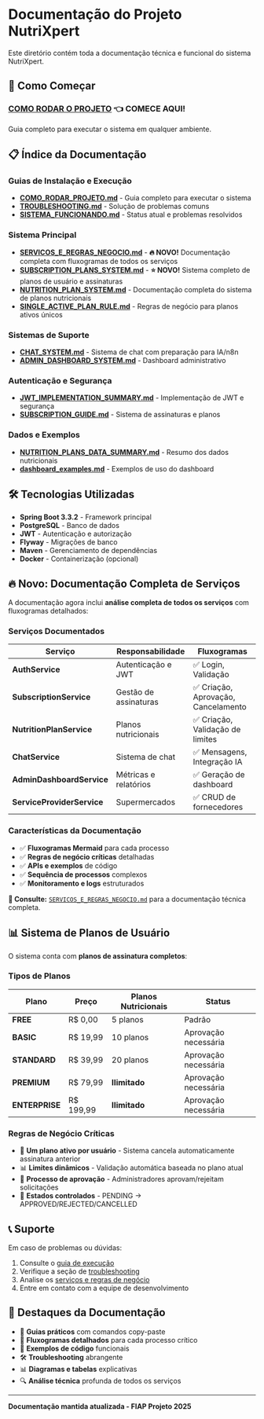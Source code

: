 # Documentação do Projeto NutriXpert

Este diretório contém toda a documentação técnica e funcional do sistema NutriXpert.

## 🚀 Como Começar

### **[COMO RODAR O PROJETO](./COMO_RODAR_PROJETO.md)** 👈 **COMECE AQUI!**
Guia completo para executar o sistema em qualquer ambiente.

## 📋 Índice da Documentação

### Guias de Instalação e Execução
- **[COMO_RODAR_PROJETO.md](./COMO_RODAR_PROJETO.md)** - Guia completo para executar o sistema
- **[TROUBLESHOOTING.md](./TROUBLESHOOTING.md)** - Solução de problemas comuns
- **[SISTEMA_FUNCIONANDO.md](./SISTEMA_FUNCIONANDO.md)** - Status atual e problemas resolvidos

### Sistema Principal
- **[SERVICOS_E_REGRAS_NEGOCIO.md](./SERVICOS_E_REGRAS_NEGOCIO.md)** - **🔥 NOVO!** Documentação completa com fluxogramas de todos os serviços
- **[SUBSCRIPTION_PLANS_SYSTEM.md](./SUBSCRIPTION_PLANS_SYSTEM.md)** - **⭐ NOVO!** Sistema completo de planos de usuário e assinaturas  
- **[NUTRITION_PLAN_SYSTEM.md](./NUTRITION_PLAN_SYSTEM.md)** - Documentação completa do sistema de planos nutricionais
- **[SINGLE_ACTIVE_PLAN_RULE.md](./SINGLE_ACTIVE_PLAN_RULE.md)** - Regras de negócio para planos ativos únicos

### Sistemas de Suporte
- **[CHAT_SYSTEM.md](./CHAT_SYSTEM.md)** - Sistema de chat com preparação para IA/n8n
- **[ADMIN_DASHBOARD_SYSTEM.md](./ADMIN_DASHBOARD_SYSTEM.md)** - Dashboard administrativo

### Autenticação e Segurança
- **[JWT_IMPLEMENTATION_SUMMARY.md](./JWT_IMPLEMENTATION_SUMMARY.md)** - Implementação de JWT e segurança
- **[SUBSCRIPTION_GUIDE.md](./SUBSCRIPTION_GUIDE.md)** - Sistema de assinaturas e planos

### Dados e Exemplos
- **[NUTRITION_PLANS_DATA_SUMMARY.md](./NUTRITION_PLANS_DATA_SUMMARY.md)** - Resumo dos dados nutricionais
- **[dashboard_examples.md](./dashboard_examples.md)** - Exemplos de uso do dashboard

## 🛠️ Tecnologias Utilizadas

- **Spring Boot 3.3.2** - Framework principal
- **PostgreSQL** - Banco de dados
- **JWT** - Autenticação e autorização
- **Flyway** - Migrações de banco
- **Maven** - Gerenciamento de dependências
- **Docker** - Containerização (opcional)

## 🔥 Novo: Documentação Completa de Serviços

A documentação agora inclui **análise completa de todos os serviços** com fluxogramas detalhados:

### Serviços Documentados
| Serviço | Responsabilidade | Fluxogramas |
|---------|------------------|-------------|
| **AuthService** | Autenticação e JWT | ✅ Login, Validação |
| **SubscriptionService** | Gestão de assinaturas | ✅ Criação, Aprovação, Cancelamento |
| **NutritionPlanService** | Planos nutricionais | ✅ Criação, Validação de limites |
| **ChatService** | Sistema de chat | ✅ Mensagens, Integração IA |
| **AdminDashboardService** | Métricas e relatórios | ✅ Geração de dashboard |
| **ServiceProviderService** | Supermercados | ✅ CRUD de fornecedores |

### Características da Documentação
- ✅ **Fluxogramas Mermaid** para cada processo
- ✅ **Regras de negócio críticas** detalhadas  
- ✅ **APIs e exemplos** de código
- ✅ **Sequência de processos** complexos
- ✅ **Monitoramento e logs** estruturados

**👀 Consulte:** [`SERVICOS_E_REGRAS_NEGOCIO.md`](./SERVICOS_E_REGRAS_NEGOCIO.md) para a documentação técnica completa.

## 📊 Sistema de Planos de Usuário

O sistema conta com **planos de assinatura completos**:

### Tipos de Planos
| Plano | Preço | Planos Nutricionais | Status |
|-------|-------|-------------------|--------|
| **FREE** | R$ 0,00 | 5 planos | Padrão |
| **BASIC** | R$ 19,99 | 10 planos | Aprovação necessária |
| **STANDARD** | R$ 39,99 | 20 planos | Aprovação necessária |
| **PREMIUM** | R$ 79,99 | **Ilimitado** | Aprovação necessária |
| **ENTERPRISE** | R$ 199,99 | **Ilimitado** | Aprovação necessária |

### Regras de Negócio Críticas
- 🔐 **Um plano ativo por usuário** - Sistema cancela automaticamente assinatura anterior
- 📊 **Limites dinâmicos** - Validação automática baseada no plano atual
- 👥 **Processo de aprovação** - Administradores aprovam/rejeitam solicitações
- 🔄 **Estados controlados** - PENDING → APPROVED/REJECTED/CANCELLED

## 📞 Suporte

Em caso de problemas ou dúvidas:

1. Consulte o [guia de execução](./COMO_RODAR_PROJETO.md)
2. Verifique a seção de [troubleshooting](./TROUBLESHOOTING.md)  
3. Analise os [serviços e regras de negócio](./SERVICOS_E_REGRAS_NEGOCIO.md)
4. Entre em contato com a equipe de desenvolvimento

## 🎯 Destaques da Documentação

- 📖 **Guias práticos** com comandos copy-paste
- 🔄 **Fluxogramas detalhados** para cada processo crítico
- 🧪 **Exemplos de código** funcionais
- 🛠️ **Troubleshooting** abrangente
- 📊 **Diagramas e tabelas** explicativas
- 🔍 **Análise técnica** profunda de todos os serviços

---

**Documentação mantida atualizada - FIAP Projeto 2025**
